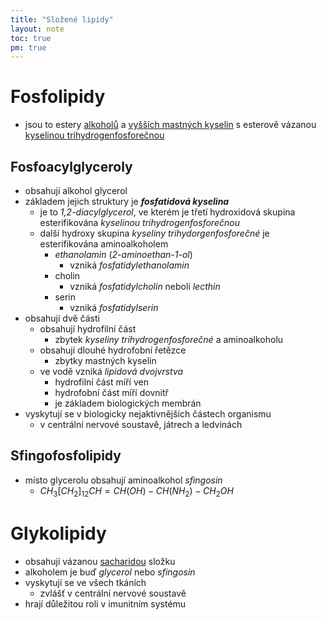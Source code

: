 ```yaml
---
title: "Složené lipidy"
layout: note
toc: true
pm: true
---
```

# Fosfolipidy
- jsou to estery [alkoholů](/notes/research/chemistry/organic-chemistry/carbohydrate-derivatives/alcohols) a [vyšších mastných kyselin](/notes/research/chemistry/biochemistry/descriptive-biochemistry/simple-fats#vyšší-mastné-kyseliny) s esterově vázanou [kyselinou trihydrogenfosforečnou](/notes/research/chemistry/inorganic-chemistry/periodic-table/phosphorus#kyselina-trihydrogenfosforečná-h3po4)
## Fosfoacylglyceroly
- obsahují alkohol glycerol
- základem jejich struktury je ***fosfatidová kyselina***
    - je to _1,2-diacylglycerol_, ve kterém je třetí hydroxidová skupina esterifikována _kyselinou trihydrogenfosforečnou_
    - další hydroxy skupina _kyseliny trihydorgenfosforečné_ je esterifikována aminoalkoholem
        - _ethanolamin_ (_2-aminoethan-1-ol_)
            - vzniká _fosfatidylethanolamin_
        - cholin
            - vzniká _fosfatidylcholin_ neboli _lecthin_
        - serin
            - vzniká _fosfatidylserin_
- obsahují dvě části
    - obsahují hydrofilní část
        - zbytek _kyseliny trihydrogenfosforečné_ a aminoalkoholu
    - obsahují dlouhé hydrofobní řetězce
        - zbytky mastných kyselin
    - ve vodě vzniká _lipidová dvojvrstva_
        - hydrofilní část míří ven
        - hydrofobní část míří dovnitř
        - je základem biologických membrán
- vyskytují se v biologicky nejaktivnějších částech organismu
    - v centrální nervové soustavě, játrech a ledvinách
## Sfingofosfolipidy
- místo glycerolu obsahují aminoalkohol _sfingosin_
    - $CH_3[CH_2]_{12}CH=CH(OH)-CH(NH_2)-CH_2OH$
# Glykolipidy
- obsahují vázanou [sacharidou](/notes/research/chemistry/biochemistry/descriptive-biochemistry/monosaccharides) složku
- alkoholem je buď _glycerol_ nebo _sfingosin_
- vyskytují se ve všech tkáních
    - zvlášť v centrální nervové soustavě
- hrají důležitou roli v imunitním systému